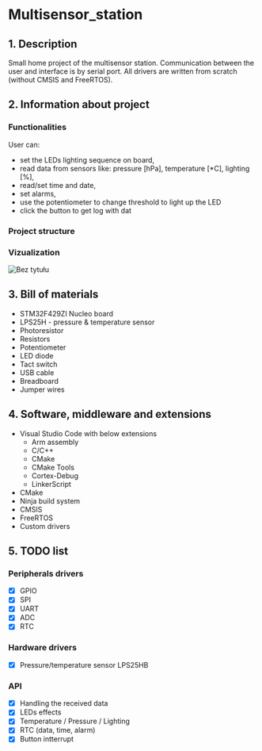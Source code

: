 # Multisensor_station

## 1. Description
Small home project of the multisensor station. Communication between the user and interface is by serial port. All drivers are written from scratch (without CMSIS and FreeRTOS).

## 2. Information about project
### Functionalities
User can:
 - set the LEDs lighting sequence on board,
 - read data from sensors like: pressure [hPa], temperature [*C], lighting [%],
 - read/set time and date,
 - set alarms,
 - use the potentiometer to change threshold to light up the LED
 - click the button to get log with dat

### Project structure


### Vizualization
![Bez tytułu](https://user-images.githubusercontent.com/62250785/161803830-d4a58c7e-f882-44aa-8177-c391bdedd4d5.png)




## 3. Bill of materials
- STM32F429ZI Nucleo board
- LPS25H - pressure & temperature sensor
- Photoresistor
- Resistors
- Potentiometer
- LED diode
- Tact switch
- USB cable
- Breadboard
- Jumper wires
  
## 4. Software, middleware and extensions
- Visual Studio Code with below extensions
  - Arm assembly
  - C/C++
  - CMake
  - CMake Tools
  - Cortex-Debug
  - LinkerScript
- CMake
- Ninja build system
- CMSIS
- FreeRTOS
- Custom drivers
  
## 5. TODO list
### Peripherals drivers
- [x] GPIO
- [x] SPI
- [x] UART
- [x] ADC
- [x] RTC
### Hardware drivers
- [x] Pressure/temperature sensor LPS25HB 
### API
- [x] Handling the received data
- [x] LEDs effects
- [x] Temperature / Pressure / Lighting
- [x] RTC (data, time, alarm)
- [x] Button intterrupt

